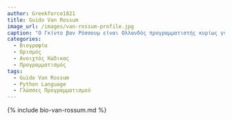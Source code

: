 ```yaml
---
author: Greekforce1821
title: Guido Van Rossum
image_url: /images/van-rossum-profile.jpg
caption: "O Γκίντο βαν Ρόσσουμ είναι Ολλανδός προγραμματιστής κυρίως γνωστός ως δημιουργός της γλώσσας προγραμματισμού Python. Πρωτοστατούσε στην κοινότητα της Python μέχρι τον Ιούλιο του 2018, οπότε και αποσύρθηκε από την ενεργό δράση. Σήμερα είναι μέλος του Διοικητικού Συμβουλίου της Python"
categories:
  - Βιογραφία 
  - Ορισμός 
  - Ανοιχτός Κώδικας
  - Προγραμματισμός
tags:
  - Guido Van Rossum
  - Python Language
  - Γλώσσες Προγραμματισμού
---
```


{% include bio-van-rossum.md %}
